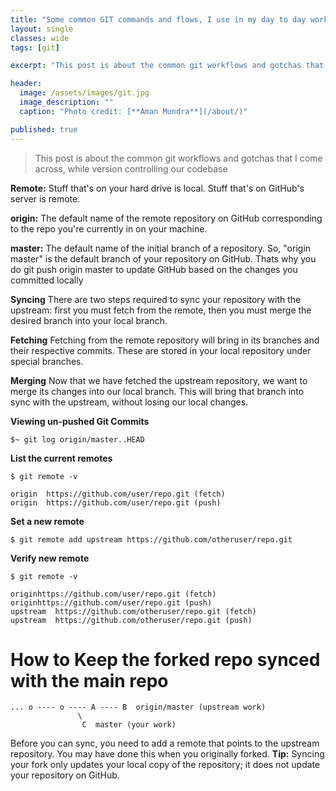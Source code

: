 ```yaml
---
title: "Some common GIT commands and flows, I use in my day to day work"
layout: single
classes: wide
tags: [git]

excerpt: "This post is about the common git workflows and gotchas that I come across, while version controlling our codebase"

header:
  image: /assets/images/git.jpg
  image_description: ""
  caption: "Photo credit: [**Aman Mundra**](/about/)"

published: true
---
```



> This post is about the common git workflows and gotchas that I come across, while version controlling our codebase


**Remote:** Stuff that's on your hard drive is local. Stuff that's on GitHub's server is remote.
 
**origin:** The default name of the remote repository on GitHub corresponding to the repo you're currently in on your machine. 

**master:** The default name of the initial branch of a repository. So, "origin master" is the default branch of your repository on GitHub. 
Thats why you do git push origin master to update GitHub based on the changes you committed locally

**Syncing**
There are two steps required to sync your repository with the upstream: first you must fetch from the remote, then you must merge the desired branch into your local branch.

**Fetching**
Fetching from the remote repository will bring in its branches and their respective commits. These are stored in your local repository under special branches.

**Merging**
Now that we have fetched the upstream repository, we want to merge its changes into our local branch. 
This will bring that branch into sync with the upstream, without losing our local changes.



**Viewing un-pushed Git Commits** 

    $~ git log origin/master..HEAD
		

**List the current remotes**

    $ git remote -v

    origin  https://github.com/user/repo.git (fetch)
    origin  https://github.com/user/repo.git (push)

**Set a new remote**    

    $ git remote add upstream https://github.com/otheruser/repo.git

**Verify new remote**

    $ git remote -v
    
    originhttps://github.com/user/repo.git (fetch)
    originhttps://github.com/user/repo.git (push)
    upstream  https://github.com/otheruser/repo.git (fetch)
    upstream  https://github.com/otheruser/repo.git (push)



# How to Keep the forked repo synced with the main repo

	... o ---- o ---- A ---- B  origin/master (upstream work)
                   \
                    C  master (your work)

Before you can sync, you need to add a remote that points to the upstream repository. You may have done this when you originally forked.
**Tip:** Syncing your fork only updates your local copy of the repository; it does not update your repository on GitHub.